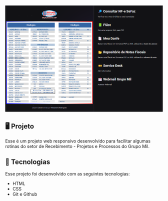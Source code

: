 <p align="center">
 <img src=".github/preview.png" alt="Demonstração do projeto" widht="100%" />
</p>

## 🖥️ Projeto
Esse é um projeto web responsivo desenvolvido para facilitar algumas rotinas do setor de Recebimento - Projetos e Processos do Grupo Mil.

## 🚀 Tecnologias
Esse projeto foi desenvolvido com as seguintes tecnologias:

- HTML
- CSS
- Git e Github

